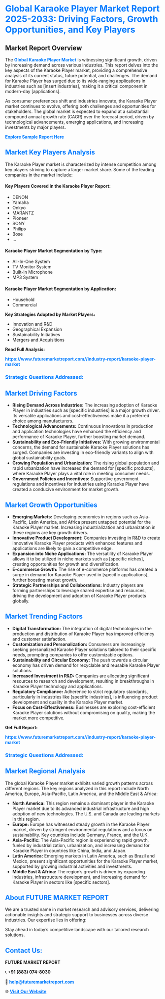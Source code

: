 <h1 style="color: #007BFF;">Global Karaoke Player Market Report 2025-2033: Driving Factors, Growth Opportunities, and Key Players</h1>

<section id="overview">
<h2>Market Report Overview</h2>
<p>The <a href="https://www.futuremarketreport.com//industry-report/karaoke-player-market" style="color: #007BFF; text-decoration: none;"><strong>Global Karaoke Player Market</strong></a> is witnessing significant growth, driven by increasing demand across various industries. This report delves into the key aspects of the Karaoke Player market, providing a comprehensive analysis of its current status, future potential, and challenges. The demand for Karaoke Player has surged due to its wide-ranging applications in industries such as [insert industries], making it a critical component in modern-day [applications].</p>
<p>As consumer preferences shift and industries innovate, the Karaoke Player market continues to evolve, offering both challenges and opportunities for stakeholders. The global market is expected to expand at a substantial compound annual growth rate (CAGR) over the forecast period, driven by technological advancements, emerging applications, and increasing investments by major players.</p>
</section>

<section id="overview">
<p><a href="https://www.futuremarketreport.com//request-sample/reportId=76721" style="color: #007BFF; text-decoration: none;"><strong>Explore Sample Report Here</strong></a></p>
</section>

<section id="key-players">
<h2 style="color: #007BFF;">Market Key Players Analysis</h2>
<p>The Karaoke Player market is characterized by intense competition among key players striving to capture a larger market share. Some of the leading companies in the market include:</p>
<h4>Key Players Covered in the Karaoke Player Report:</h4>
<ul><li>DENON</li><li>Yamaha</li><li>Onkyo</li><li>MARANTZ</li><li>Pioneer</li><li>SONY</li><li>Philips</li><li>Bose</li><li>...</li></ul>
<h4>Karaoke Player Market Segmentation by Type:</h4>
<ul><li>All-In-One System</li><li>TV Monitor System</li><li>Built-In Microphone</li><li>MP3 System</li></ul>

<h4>Karaoke Player Market Segmentation by Application:</h4>
<ul><li>Household</li><li>Commercial</li></ul>
<p><strong>Key Strategies Adopted by Market Players:</strong></p>
<ul>
<li>Innovation and R&D</li>
<li>Geographical Expansion</li>
<li>Sustainability Initiatives</li>
<li>Mergers and Acquisitions</li>
</ul>
</section>

<section>
<p><strong>Read Full Analysis: </strong></p><a href="https://www.futuremarketreport.com//industry-report/karaoke-player-market" style="color: #007BFF; text-decoration: none;"><strong>https://www.futuremarketreport.com//industry-report/karaoke-player-market</strong></a>
<h3 style="color: #007BFF;">Strategic Questions Addressed:</h3>
</section>

<section id="driving-factors">
<h2 style="color: #007BFF;">Market Driving Factors</h2>
<ul>
<li><strong>Rising Demand Across Industries:</strong> The increasing adoption of Karaoke Player in industries such as [specific industries] is a major growth driver. Its versatile applications and cost-effectiveness make it a preferred choice among manufacturers.</li>
<li><strong>Technological Advancements:</strong> Continuous innovations in production and application technologies have enhanced the efficiency and performance of Karaoke Player, further boosting market demand.</li>
<li><strong>Sustainability and Eco-Friendly Initiatives:</strong> With growing environmental concerns, the demand for sustainable Karaoke Player solutions has surged. Companies are investing in eco-friendly variants to align with global sustainability goals.</li>
<li><strong>Growing Population and Urbanization:</strong> The rising global population and rapid urbanization have increased the demand for [specific products], where Karaoke Player plays a vital role in meeting consumer needs.</li>
<li><strong>Government Policies and Incentives:</strong> Supportive government regulations and incentives for industries using Karaoke Player have created a conducive environment for market growth.</li>
</ul>
</section>

<section id="growth-opportunities">
<h2 style="color: #007BFF;">Market Growth Opportunities</h2>
<ul>
<li><strong>Emerging Markets:</strong> Developing economies in regions such as Asia-Pacific, Latin America, and Africa present untapped potential for the Karaoke Player market. Increasing industrialization and urbanization in these regions are key growth drivers.</li>
<li><strong>Innovative Product Development:</strong> Companies investing in R&D to create innovative Karaoke Player products with enhanced features and applications are likely to gain a competitive edge.</li>
<li><strong>Expansion into Niche Applications:</strong> The versatility of Karaoke Player allows it to be utilized in niche markets such as [specific niches], creating opportunities for growth and diversification.</li>
<li><strong>E-commerce Growth:</strong> The rise of e-commerce platforms has created a surge in demand for Karaoke Player used in [specific applications], further boosting market growth.</li>
<li><strong>Strategic Partnerships and Collaborations:</strong> Industry players are forming partnerships to leverage shared expertise and resources, driving the development and adoption of Karaoke Player products globally.</li>
</ul>
</section>

<section id="trending-factors">
<h2 style="color: #007BFF;">Market Trending Factors</h2>
<ul>
<li><strong>Digital Transformation:</strong> The integration of digital technologies in the production and distribution of Karaoke Player has improved efficiency and customer satisfaction.</li>
<li><strong>Customization and Personalization:</strong> Consumers are increasingly seeking personalized Karaoke Player solutions tailored to their specific needs, prompting companies to offer customizable options.</li>
<li><strong>Sustainability and Circular Economy:</strong> The push towards a circular economy has driven demand for recyclable and reusable Karaoke Player solutions.</li>
<li><strong>Increased Investment in R&D:</strong> Companies are allocating significant resources to research and development, resulting in breakthroughs in Karaoke Player technology and applications.</li>
<li><strong>Regulatory Compliance:</strong> Adherence to strict regulatory standards, particularly in industries like [specific industries], is influencing product development and quality in the Karaoke Player market.</li>
<li><strong>Focus on Cost-Effectiveness:</strong> Businesses are exploring cost-efficient Karaoke Player solutions without compromising on quality, making the market more competitive.</li>
</ul>
</section>

<section>
<p><strong>Get Full Report: </strong></p><a href="https://www.futuremarketreport.com//industry-report/karaoke-player-market" style="color: #007BFF; text-decoration: none;"><strong>https://www.futuremarketreport.com//industry-report/karaoke-player-market</strong></a>
<h3 style="color: #007BFF;">Strategic Questions Addressed:</h3>
</section>


<section id="regional-analysis">
<h2 style="color: #007BFF;">Market Regional Analysis</h2>
<p>The global Karaoke Player market exhibits varied growth patterns across different regions. The key regions analyzed in this report include North America, Europe, Asia-Pacific, Latin America, and the Middle East & Africa:</p>
<ul>
<li><strong>North America:</strong> This region remains a dominant player in the Karaoke Player market due to its advanced industrial infrastructure and high adoption of new technologies. The U.S. and Canada are leading markets in this region.</li>
<li><strong>Europe:</strong> Europe has witnessed steady growth in the Karaoke Player market, driven by stringent environmental regulations and a focus on sustainability. Key countries include Germany, France, and the U.K.</li>
<li><strong>Asia-Pacific:</strong> The Asia-Pacific region is experiencing rapid growth, fueled by industrialization, urbanization, and increasing demand for Karaoke Player in countries like China, India, and Japan.</li>
<li><strong>Latin America:</strong> Emerging markets in Latin America, such as Brazil and Mexico, present significant opportunities for the Karaoke Player market, supported by growing industrial activities and investments.</li>
<li><strong>Middle East & Africa:</strong> The region’s growth is driven by expanding industries, infrastructure development, and increasing demand for Karaoke Player in sectors like [specific sectors].</li>
</ul>
</section>

<footer>
<h2 style="color: #007BFF;">About FUTURE MARKET REPORT</h2>
<p>We are a trusted name in market research and advisory services, delivering actionable insights and strategic support to businesses across diverse industries. Our expertise lies in offering:</p>

<p>Stay ahead in today’s competitive landscape with our tailored research solutions.</p>

<h2 style="color: #007BFF;">Contact Us:</h2>
<p><strong>FUTURE MARKET REPORT</strong></p>
<p>📞 <strong>+91 (883) 074-8030</strong></p>
<p>📧 <strong><a href="mailto:help@futuremarketreport.com" style="color: #007BFF;">help@futuremarketreport.com</a></strong></p>
<p>🌐 <strong><a href="https://www.futuremarketreport.com/" style="color: #007BFF;">Visit Our Website</a></strong></p>
</footer>